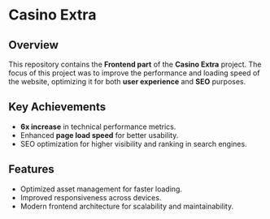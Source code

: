 # Casino Extra

## Overview
This repository contains the **Frontend part** of the **Casino Extra** project. The focus of this project was to improve the performance and loading speed of the website, optimizing it for both **user experience** and **SEO** purposes.

## Key Achievements
- **6x increase** in technical performance metrics.
- Enhanced **page load speed** for better usability.
- SEO optimization for higher visibility and ranking in search engines.

## Features
- Optimized asset management for faster loading.
- Improved responsiveness across devices.
- Modern frontend architecture for scalability and maintainability.